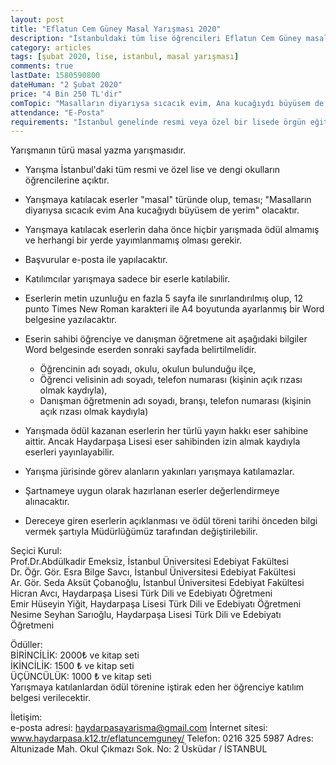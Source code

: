 ```yaml
---
layout: post
title: "Eflatun Cem Güney Masal Yarışması 2020"
description: "İstanbuldaki tüm lise öğrencileri Eflatun Cem Güney masal yarışmasına katılabilir"
category: articles
tags: [şubat 2020, lise, istanbul, masal yarışması]
comments: true
lastDate: 1580590800
dateHuman: "2 Şubat 2020"
price: "4 Bin 250 TL'dir"
comTopic: "Masalların diyarıysa sıcacık evim, Ana kucağıydı büyüsem de yerim"
attendance: "E-Posta"
requirements: "İstanbul genelinde resmi veya özel bir lisede örgün eğitim gören öğrenciler"
---
```


Yarışmanın türü masal yazma yarışmasıdır.
- Yarışma İstanbul'daki tüm resmi ve özel lise ve dengi okulların öğrencilerine açıktır.
- Yarışmaya katılacak eserler "masal" türünde olup, teması; "Masalların diyarıysa sıcacık evim Ana kucağıydı büyüsem de yerim" olacaktır.
- Yarışmaya katılacak eserlerin daha önce hiçbir yarışmada ödül almamış ve herhangi bir yerde yayımlanmamış olması gerekir.
- Başvurular e-posta ile yapılacaktır.
- Katılımcılar yarışmaya sadece bir eserle katılabilir.
- Eserlerin metin uzunluğu en fazla 5 sayfa ile sınırlandırılmış olup, 12 punto Times New Roman karakteri ile A4 boyutunda ayarlanmış bir Word belgesine yazılacaktır.  

- Eserin sahibi öğrenciye ve danışman öğretmene ait aşağıdaki bilgiler Word belgesinde eserden sonraki sayfada belirtilmelidir.
    - Öğrencinin adı soyadı, okulu, okulun bulunduğu ilçe,
    - Öğrenci velisinin adı soyadı, telefon numarası (kişinin açık rızası olmak kaydıyla),
    - Danışman öğretmenin adı soyadı, branşı, telefon numarası (kişinin açık rızası olmak kaydıyla)

- Yarışmada ödül kazanan eserlerin her türlü yayın hakkı eser sahibine aittir. Ancak Haydarpaşa Lisesi eser sahibinden izin almak kaydıyla eserleri yayınlayabilir.
- Yarışma jürisinde görev alanların yakınları yarışmaya katılamazlar.
- Şartnameye uygun olarak hazırlanan eserler değerlendirmeye alınacaktır.
- Dereceye giren eserlerin açıklanması ve ödül töreni tarihi önceden bilgi vermek şartıyla Müdürlüğümüz tarafından değiştirilebilir.

Seçici Kurul:  
Prof.Dr.Abdülkadir Emeksiz,  İstanbul Üniversitesi Edebiyat Fakültesi  
Dr. Öğr. Gör. Esra Bilge Savcı, İstanbul Üniversitesi Edebiyat Fakültesi  
Ar. Gör. Seda Aksüt Çobanoğlu, İstanbul Üniversitesi Edebiyat Fakültesi  
Hicran Avcı, Haydarpaşa Lisesi Türk Dili ve Edebiyatı Öğretmeni  
Emir Hüseyin Yiğit, Haydarpaşa Lisesi Türk Dili ve Edebiyatı Öğretmeni  
Nesime Seyhan Sarıoğlu, Haydarpaşa Lisesi Türk Dili ve Edebiyatı Öğretmeni  

Ödüller:  
BİRİNCİLİK: 2000₺  ve kitap seti  
İKİNCİLİK: 1500 ₺  ve kitap seti  
ÜÇÜNCÜLÜK: 1000 ₺  ve kitap seti  
Yarışmaya katılanlardan ödül törenine iştirak eden her öğrenciye katılım belgesi verilecektir.

İletişim:  
e-posta adresi: haydarpasayarisma@gmail.com
İnternet sitesi: www.haydarpasa.k12.tr/eflatuncemguney/
Telefon: 0216 325 5987
Adres: Altunizade Mah. Okul Çıkmazı Sok. No: 2 Üsküdar / İSTANBUL